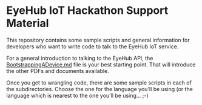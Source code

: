 EyeHub IoT Hackathon Support Material
=====================================

This repository contains some sample scripts and general information for developers who want to write code to talk to the EyeHub IoT service.

For a general introduction to talking to the EyeHub API, the [BootstrappingADevice.md](BootstrappingADevice.md) file is your best starting point.  That will introduce the other PDFs and documents available.

Once you get to wrangling code, there are some sample scripts in each of the subdirectories.  Choose the one for the language you'll be using (or the language which is nearest to the one you'll be using... ;-)

